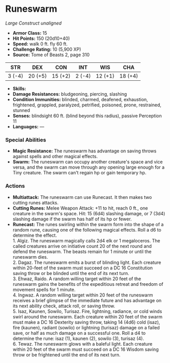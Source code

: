 # Runeswarm

*Large* *Construct* *unaligned*

- **Armor Class:** 15
- **Hit Points:** 150 (20d10+40)
- **Speed:** walk 0 ft. fly 60 ft.
- **Challenge Rating:** 10 (5,900 XP)
- **Source:** Tome of Beasts 2, page 310

| STR | DEX | CON | INT | WIS | CHA |
| --- | --- | --- | --- | --- | --- |
| 3 (-4) | 20 (+5) | 15 (+2) | 2 (-4) | 12 (+1) | 18 (+4) |

- **Skills:** 
- **Damage Resistances:** bludgeoning, piercing, slashing
- **Condition Immunities:** blinded, charmed, deafened, exhaustion, frightened, grappled, paralyzed, petrified, poisoned, prone, restrained, stunned
- **Senses:** blindsight 60 ft. (blind beyond this radius), passive Perception 11
- **Languages:** —

### Special Abilities

- **Magic Resistance:** The runeswarm has advantage on saving throws against spells and other magical effects.
- **Swarm:** The runeswarm can occupy another creature's space and vice versa, and the swarm can move through any opening large enough for a Tiny creature. The swarm can't regain hp or gain temporary hp.

### Actions

- **Multiattack:** The runeswarm can use Runecast. It then makes two cutting runes attacks.
- **Cutting Runes:** Melee Weapon Attack: +11 to hit, reach 0 ft., one creature in the swarm's space. Hit: 15 (6d4) slashing damage, or 7 (3d4) slashing damage if the swarm has half of its hp or fewer.
- **Runecast:** The runes swirling within the swarm form into the shape of a random rune, causing one of the following magical effects. Roll a d6 to determine the effect.<br>1. Algiz. The runeswarm magically calls 2d4 elk or 1 megaloceros. The called creatures arrive on initiative count 20 of the next round and defend the runeswarm. The beasts remain for 1 minute or until the runeswarm dies.<br>2. Dagaz. The runeswarm emits a burst of blinding light. Each creature within 20-feet of the swarm must succeed on a DC 16 Constitution saving throw or be blinded until the end of its next turn.<br>3. Ehwaz, Raido. A random willing target within 20 feet of the runeswarm gains the benefits of the expeditious retreat and freedom of movement spells for 1 minute.<br>4. Ingwaz. A random willing target within 20 feet of the runeswarm receives a brief glimpse of the immediate future and has advantage on its next ability check, attack roll, or saving throw.<br>5. Isaz, Kaunen, Sowilo, Turisaz. Fire, lightning, radiance, or cold winds swirl around the runeswarm. Each creature within 20 feet of the swarm must make a DC 16 Dexterity saving throw, taking 14 (4d6) cold (isaz), fire (kaunen), radiant (sowilo) or lightning (turisaz) damage on a failed save, or half as much damage on a successful one. Roll a d4 to determine the rune: isaz (1), kaunen (2), sowilo (3), turisaz (4).<br>6. Tewaz. The runeswarm glows with a baleful light. Each creature within 20 feet of the swarm must succeed on a DC 16 Wisdom saving throw or be frightened until the end of its next turn.


